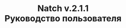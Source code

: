 <br>
<br>
<br>
<br>
<br>
<br>
<br>
<br>
<br>
<br>
<br>
<br>
<br>
<br>
<br>
<center><h1> Natch v.2.1.1 <br> Руководство пользователя </h1></center>
 

<div style="page-break-after:always;">
</div>

